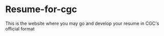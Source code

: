 # Resume-for-cgc
This is the website where you may go and develop your resume in CGC's official format 
